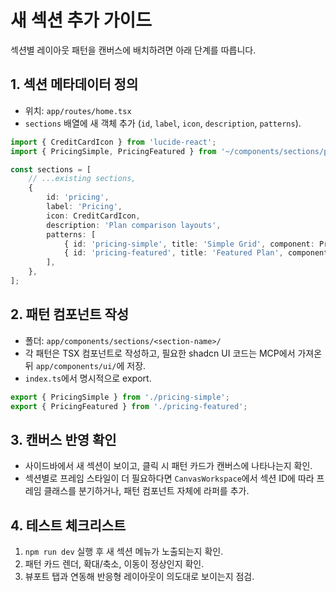 # 새 섹션 추가 가이드

섹션별 레이아웃 패턴을 캔버스에 배치하려면 아래 단계를 따릅니다.

## 1. 섹션 메타데이터 정의

- 위치: `app/routes/home.tsx`
- `sections` 배열에 새 객체 추가 (`id`, `label`, `icon`, `description`, `patterns`).

```ts
import { CreditCardIcon } from 'lucide-react';
import { PricingSimple, PricingFeatured } from '~/components/sections/pricing';

const sections = [
    // ...existing sections,
    {
        id: 'pricing',
        label: 'Pricing',
        icon: CreditCardIcon,
        description: 'Plan comparison layouts',
        patterns: [
            { id: 'pricing-simple', title: 'Simple Grid', component: PricingSimple },
            { id: 'pricing-featured', title: 'Featured Plan', component: PricingFeatured },
        ],
    },
];
```

## 2. 패턴 컴포넌트 작성

- 폴더: `app/components/sections/<section-name>/`
- 각 패턴은 TSX 컴포넌트로 작성하고, 필요한 shadcn UI 코드는 MCP에서 가져온 뒤 `app/components/ui/`에 저장.
- `index.ts`에서 명시적으로 export.

```ts
export { PricingSimple } from './pricing-simple';
export { PricingFeatured } from './pricing-featured';
```

## 3. 캔버스 반영 확인

- 사이드바에서 새 섹션이 보이고, 클릭 시 패턴 카드가 캔버스에 나타나는지 확인.
- 섹션별로 프레임 스타일이 더 필요하다면 `CanvasWorkspace`에서 섹션 ID에 따라 프레임 클래스를 분기하거나, 패턴 컴포넌트 자체에 라퍼를 추가.

## 4. 테스트 체크리스트

1. `npm run dev` 실행 후 새 섹션 메뉴가 노출되는지 확인.
2. 패턴 카드 렌더, 확대/축소, 이동이 정상인지 확인.
3. 뷰포트 탭과 연동해 반응형 레이아웃이 의도대로 보이는지 점검.
